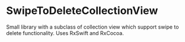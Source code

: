 # SwipeToDeleteCollectionView
Small library with a subclass of collection view which support swipe to delete functionality. Uses RxSwift and RxCocoa.
